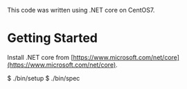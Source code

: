 This code was written using .NET core on CentOS7.

# Getting Started

Install .NET core from [https://www.microsoft.com/net/core](https://www.microsoft.com/net/core).

  $ ./bin/setup
  $ ./bin/spec
